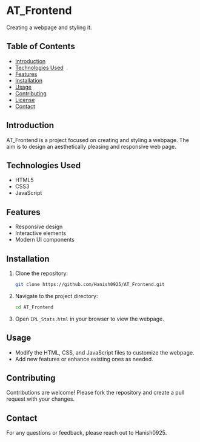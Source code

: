 # AT_Frontend

Creating a webpage and styling it.

## Table of Contents

- [Introduction](#introduction)
- [Technologies Used](#technologies-used)
- [Features](#features)
- [Installation](#installation)
- [Usage](#usage)
- [Contributing](#contributing)
- [License](#license)
- [Contact](#contact)

## Introduction

AT_Frontend is a project focused on creating and styling a webpage. The aim is to design an aesthetically pleasing and responsive web page.

## Technologies Used

- HTML5
- CSS3
- JavaScript

## Features

- Responsive design
- Interactive elements
- Modern UI components

## Installation

1. Clone the repository:
    ```bash
    git clone https://github.com/Hanish0925/AT_Frontend.git
    ```

2. Navigate to the project directory:
    ```bash
    cd AT_Frontend
    ```

3. Open `IPL_Stats.html` in your browser to view the webpage.

## Usage

- Modify the HTML, CSS, and JavaScript files to customize the webpage.
- Add new features or enhance existing ones as needed.

## Contributing

Contributions are welcome! Please fork the repository and create a pull request with your changes.

## Contact

For any questions or feedback, please reach out to Hanish0925.

